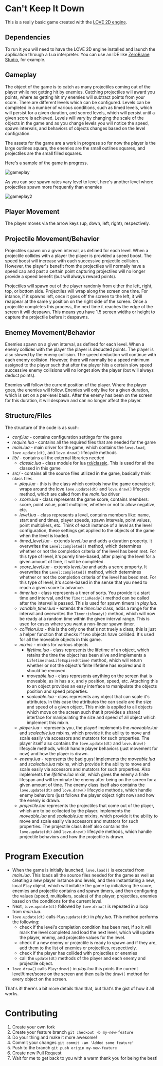 # Can't Keep It Down

This is a really basic game created with the [LOVE 2D engine](https://love2d.org/).

## Dependencies

To run it you will need to have the LOVE 2D engine installed and launch the application through a Lua interpreter. You can use an IDE like [ZeroBrane Studio](https://studio.zerobrane.com/), for example.

## Gameplay

The object of the game is to catch as many projectiles coming out of the player while not getting hit by enemies. Catching projectiles will award you points, where as getting hit my enemies will subtract points from your score. There are different levels which can be configured. Levels can be completed in a number of various conditions, such as timed levels, which will persist for a given duration, and scored levels, which will persist until a given score is achieved. Levels will vary by changing the scale of the objects in the game and as you change levels you will notice the speed, spawn intervals, and behaviors of objects changes based on the level configration.

The assets for the game are a work in progress so for now the player is the large outlines square, the enemies are the small outlines squares, and projectiles are the small filled squares.

Here's a sample of the game in progress.

![gameplay](screenshots/gameplay.PNG)

As you can see spawn rates vary level to level, here's another level where projectiles spawn more frequently than enemies

![gameplay2](screenshots/gameplay2.PNG)

## Player Movement

The player moves via the arrow keys (up, down, left, right), respectively.

## Projectile Movement/Behavior

Projectiles spawn on a given interval, as defined for each level. When a projectile collides with a player the player is provided a speed boost. The speed boost will increase with each successive projectile collision. However, the player's benefit from the projectiles will normally have a speed cap and past a certain point capturing projectiles will no longer provide a speed benefit (but will always reward points).

Projectiles will spawn out of the player randonly from either the left, right, top, or bottom side. Projectiles will wrap along the screen one time. For intance, if it spawns left, once it goes off the screen to the left, it will reappear at the same y position on the right side of the screen. Once a projectile completes this process, the next time it reaches the edge of the screen it will despawn. This means you have 1.5 screen widths or height to capture the projectile before it despawns.

## Enemey Movement/Behavior

Enemies spawn on a given interval, as defined for each level. When a enemy collides with the player the player is deducted points. The player is also slowed by the enemy collision. The speed deduction will continue with each enemy collision. However, there will normally be a speed minimum assigned to the player such that after the player hits a certain slow speed successive enemy collisions will no longet slow the player (but will always deduct points).

Enemies will follow the current position of the player. Where the player goes, the enemies will follow. Enemies will only live for a given duration, which is set on a per-level basis. After the enemy has been on the screen for this duration, it will despawn and can no longer affect the player.

## Structure/Files

The structure of the code is as such:

* _conf.lua_ - contains configuration settings for the game
* _require.lua_ - contains all the required files that are needed for the game
* _main.lua_ - main driver for the game, which contains the `love.load`, `love.update(dt)`, and `love.draw()` lifecycle methods
* _lib/_ - contains all the external libraries needed
    * _classic.lua_ - class module for lua [rxi/classic](https://github.com/rxi/classic). This is used for all the classed in this game
* _src/_ - contains all the source files utilized in the game, basically think class files.
    * _play.lua_ - this is the class which controls how the game operates; it wraps around the love `love.update(dt)` and `love.draw()` lifecycle method, which are called from the _main.lua_ driver
    * _score.lua_ - class represents the game score, contains members: score, point value, point multiplier, whether or not to allow negative, etc.
    * _level.lua_ - class represents a level, contains members like: name, start and end times, player speeds, spawn intervals, point values, point multipliers, etc. Think of each instance of a level as the level configuration, these settings get applied to the objects of the game when the level is loaded.
    * _timed\_level.lua_ - extends _level.lua_ and adds a duration property. It overwrites the `Level:completed()` method, which determines whether or not the completion criteria of the level has been met. For this type of level, it's purely time-based, after playing the level for a given amount of time, it will be completed.
    * _score\_level.lua_ - extends _level.lua_ and adds a score property. It overwrites the `Level:completed()` method, which determines whether or not the completion criteria of the level has beed met. For this type of level, it's score-based in the sense that you need to reach a given score to advance.
    * _timer.lua_ - class represents a timer of sorts. You provide it a start time and interval, and the `Timer:isReady()` method can be called after the interval is passed. This is used for spawn timers in _play.lua_.
    * _variable\_timer.lua_ - extends the _timer.lua_ class, adds a range for the interval and overwrites the `Timer:isReady()` method, which will now be ready at a random time within the given interval range. This is used for cases where you want a non-linear spawn timer.
    * _collision.lua_ - this is the only one that's not truely a class, this is just a helper function that checks if two objects have collided. It's used for all the moveable objects in this game.
    * _mixins_ - mixins for various objects
        * _lifetime.lua_ - class represents the lifetime of an object, which retains the time the object has been alive and implements a `Lifetime:hasLifeExpired(time)` method, which will return whether or not the object's finite lifetime has expired and it should be removed.
        * _moveable.lua_ - class represents anything on the screen that is moveable, as in has a x, and y position, speed, etc. Attaching this to an object provides an easy interface to manipulate the objects position and speed properties.
        * _scaleable.lua_ - class represents any object that can scale it's attributes. In this case the attributes the can scale are the size and speed of a given object. This mixin is applied to all objects which move on the screen such that it provides a shared interface for manipulating the size and speed of all object which implement this mixin.
    * _player.lua_ - represents you, the player! implements the _moveable.lua_ and _scaleable.lua_ mixins, which provide it the ability to move and scale easily via accessors and mutators for such properties. The player itself also contains the `love.update(dt)` and `love.draw()` lifecycle methods, which handle player behaviors (just movement for now) and how the player is drawn.
    * _enemy.lua_ - represents the bad guys! implements the _moveable.lua_ and _scaleable.lua_ mixins, which provide it the ability to move and scale easily via accessors and mutators for such properties. Also implements the _lifetime.lua_ mixin, which gives the enemy a finite lifespan and will terminate the enemy after being on the screen for a given amount of time. The enemy class itself also contains the `love.update(dt)` and `love.draw()` lifecycle methods, which handle enemy behaviors (just follows the player object right now) and how the enemy is drawn.
    * _projectile.lua_ represents the projectiles that come out of the player, which are to be collected by the player. implements the _moveable.lua_ and _scaleable.lua_ mixins, which provide it the ability to move and scale easily via accessors and mutators for such properties. The projectile class itself also contains the `love.update(dt)` and `love.draw()` lifecycle methods, which handle projectile behaviors and how the projectile is drawn.

# Program Execution

* When the game is initially launched, `love.load()` is executed from _main.lua_. This loads all the source files needed for the game as well as creating a new player instance and levels, and then instantiating a new, local `Play` object, which will initalize the game by initializing the score, enemies and projectile contains and spawn timers, and then configuring the values (speed, multipliers, scales) of the player, projectiles, enemies based on the conditions for the current level.
* Next, `love.update(dt)` followed by `love.draw()` is repeated in a loop from _main.lua_.
* `love.update(dt)` calls `Play:update(dt)` in _play.lua_. This method performs the following:
    * check if the level's completion condition has been met, if so it will mark the level completed and load the next level, which will update the player, enemy, and projectile values for the level.
    * check if a new enemy or projectile is ready to spawn and if they are, add them to the list of enemies or projectiles, respectively.
    * check if the player has collided with projectiles or enemies
    * call the `update(dt)` methods of the player and each enemy and projectile object.
* `love.draw()` calls `Play:draw()` in _play.lua_ this prints the current level/timer/score on the screen and then calls the `draw()` method for every object on the screen.

That's it! there's a bit more details than that, but that's the gist of how it all works.

# Contributing

1. Create your own fork
2. Create your feature branch `git checkout -b my-new-feature`
3. Do your thing and make it more awesome!
4. Commit your changes `git commit -am 'Added some feature'`
5. Push to the branch `git push origin my-new-feature`
6. Create new Pull Request
7. Wait for me to get back to you with a warm thank you for being the best!
